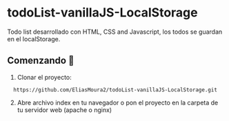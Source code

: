 # todoList-vanillaJS-LocalStorage
Todo list desarrollado con HTML, CSS and Javascript, los todos se guardan en el localStorage.
## Comenzando 🚀
1. Clonar el proyecto: 
```
  https://github.com/EliasMoura2/todoList-vanillaJS-LocalStorage.git
```
2. Abre archivo index en tu navegador o pon el proyecto en la carpeta de tu servidor web (apache o nginx)
